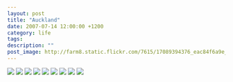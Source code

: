 ```yaml
---
layout: post
title: "Auckland"
date: 2007-07-14 12:00:00 +1200
category: life
tags: 
description: ""
post_image: http://farm8.static.flickr.com/7615/17089394376_eac84f6a9e_o.jpg
---
```

[![](http://farm8.static.flickr.com/7713/16929166489_d294f60d51_c.jpg)](http://farm8.static.flickr.com/7713/16929166489_da1b965454_o.jpg)
[![](http://farm8.static.flickr.com/7655/17115349375_c2dc4011a5_c.jpg)](http://farm8.static.flickr.com/7655/17115349375_32c7198ceb_o.jpg)
[![](http://farm8.static.flickr.com/7669/16907963977_afa3c09a37_c.jpg)](http://farm8.static.flickr.com/7669/16907963977_5651fb677b_o.jpg)
[![](http://farm8.static.flickr.com/7689/16929165599_cb03f676d4_c.jpg)](http://farm8.static.flickr.com/7689/16929165599_73f26d0650_o.jpg)
[![](http://farm9.static.flickr.com/8752/16907963207_ec98187cee_c.jpg)](http://farm9.static.flickr.com/8752/16907963207_512c41211d_o.jpg)
[![](http://farm8.static.flickr.com/7641/17089395456_1fcba2fae9_c.jpg)](http://farm8.static.flickr.com/7641/17089395456_8d986d2d3d_o.jpg)
[![](http://farm9.static.flickr.com/8706/17115347945_8e3bf409f1_c.jpg)](http://farm9.static.flickr.com/8706/17115347945_395b9d10e5_o.jpg)
[![](http://farm9.static.flickr.com/8824/16907962467_7069b855a3_c.jpg)](http://farm9.static.flickr.com/8824/16907962467_ed03c005c7_o.jpg)
[![](http://farm8.static.flickr.com/7713/16492911554_fbdb996e5e_c.jpg)](http://farm8.static.flickr.com/7713/16492911554_2834e9de3f_o.jpg)
